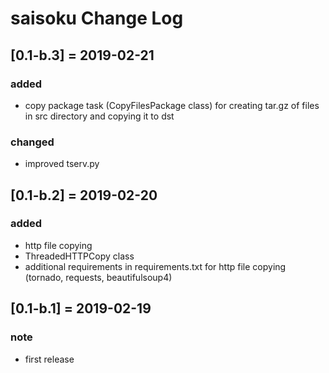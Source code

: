 # saisoku Change Log

## [0.1-b.3] = 2019-02-21
### added
- copy package task (CopyFilesPackage class) for creating tar.gz of files in src directory and copying it to dst
### changed
- improved tserv.py

## [0.1-b.2] = 2019-02-20
### added
- http file copying
- ThreadedHTTPCopy class
- additional requirements in requirements.txt for http file copying (tornado, requests, beautifulsoup4)

## [0.1-b.1] = 2019-02-19
### note
- first release
